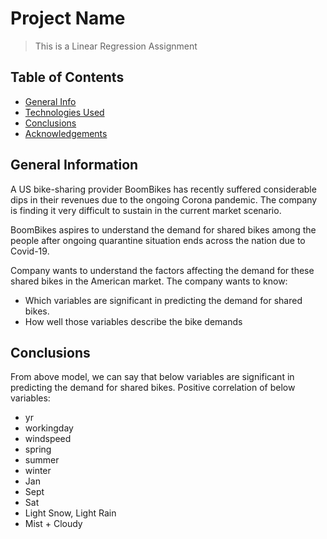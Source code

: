 # Project Name
> This is a Linear Regression Assignment


## Table of Contents
* [General Info](#general-information)
* [Technologies Used](#technologies-used)
* [Conclusions](#conclusions)
* [Acknowledgements](#acknowledgements)

<!-- You can include any other section that is pertinent to your problem -->

## General Information
A US bike-sharing provider BoomBikes has recently suffered considerable dips in their revenues due to the ongoing Corona pandemic. The company is finding it very difficult to sustain in the current market scenario.

BoomBikes aspires to understand the demand for shared bikes among the people after ongoing quarantine situation ends across the nation due to Covid-19.

Company wants to understand the factors affecting the demand for these shared bikes in the American market. The company wants to know:

* Which variables are significant in predicting the demand for shared bikes.
* How well those variables describe the bike demands

## Conclusions
From above model, we can say that below variables are significant in predicting the demand for shared bikes.
Positive correlation of below variables:
* yr                        
* workingday                
* windspeed                
* spring                   
* summer                   
* winter                   
* Jan                     
* Sept                      
* Sat                       
* Light Snow, Light Rain   
* Mist + Cloudy   




<!-- Optional -->
<!-- ## License -->
<!-- This project is open source and available under the [... License](). -->

<!-- You don't have to include all sections - just the one's relevant to your project -->
